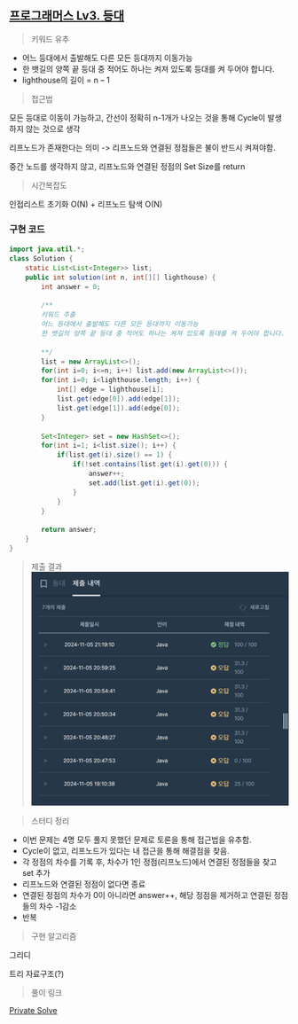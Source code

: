 ## [프로그래머스 Lv3. 등대](https://school.programmers.co.kr/learn/courses/30/lessons/133500)

> 키워드 유추
- 어느 등대에서 출발해도 다른 모든 등대까지 이동가능
- 한 뱃길의 양쪽 끝 등대 중 적어도 하나는 켜져 있도록 등대를 켜 두어야 합니다.
- lighthouse의 길이 = n – 1

> 접근법
<p> 모든 등대로 이동이 가능하고, 간선이 정확히 n-1개가 나오는 것을 통해 Cycle이 발생하지 않는 것으로 생각 </p>
<p> 리프노드가 존재한다는 의미 -> 리프노드와 연결된 정점들은 불이 반드시 켜져야함. </p>
<p> 중간 노드를 생각하지 않고, 리프노드와 연결된 정점의 Set Size를 return </p>

> 시간복잡도
<p> 인접리스트 초기화 O(N) + 리프노드 탐색 O(N) </p>

### 구현 코드
```java
import java.util.*;
class Solution {
    static List<List<Integer>> list;
    public int solution(int n, int[][] lighthouse) {
        int answer = 0;
        
        /**
        키워드 추출
        어느 등대에서 출발해도 다른 모든 등대까지 이동가능
        한 뱃길의 양쪽 끝 등대 중 적어도 하나는 켜져 있도록 등대를 켜 두어야 합니다.
        
        **/
        list = new ArrayList<>();
        for(int i=0; i<=n; i++) list.add(new ArrayList<>());
        for(int i=0; i<lighthouse.length; i++) {
            int[] edge = lighthouse[i];
            list.get(edge[0]).add(edge[1]);
            list.get(edge[1]).add(edge[0]);
        }
        
        Set<Integer> set = new HashSet<>();
        for(int i=1; i<list.size(); i++) {
            if(list.get(i).size() == 1) {
                if(!set.contains(list.get(i).get(0))) {
                    answer++;
                    set.add(list.get(i).get(0));
                }
            }
        }
        
        return answer;
    }
}
```

> 제출 결과
![제출결과](./result.png)

> 스터디 정리
- 이번 문제는 4명 모두 풀지 못했던 문제로 토론을 통해 접근법을 유추함.
- Cycle이 없고, 리프노드가 있다는 내 접근을 통해 해결점을 찾음.
- 각 정점의 차수를 기록 후, 차수가 1인 정점(리프노드)에서 연결된 정점들을 찾고 set 추가
- 리프노드와 연결된 정점이 없다면 종료
- 연결된 정점의 차수가 0이 아니라면 answer++, 해당 정점을 제거하고 연결된 정점들의 차수 -1감소
- 반복

> 구현 알고리즘
<p> 그리디 </p>
<p> 트리 자료구조(?) </p>

> 풀이 링크

[Private Solve](https://github.com/The-Four-Error-Pickers/Algorithm-Study/tree/main/Private%20Solve/프로그래머스/133500.%20%EB%93%B1%EB%8C%80/Be-HinD(Ryo)/2024-11-5T191038)

